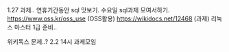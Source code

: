 1.27 과제..
연휴기간동안 sql 맛보기.
수요일 sql과제 모여서하기.
https://www.oss.kr/oss_use (OSS활용)
https://wikidocs.net/12468 (과제)
리눅스 마스터 1급 준비..

위키독스 문제..?
2.2 14시 과제모임
